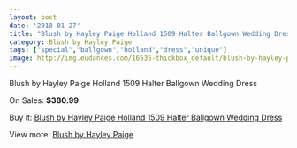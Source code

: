 ```yaml
---
layout: post
date: '2018-01-27'
title: "Blush by Hayley Paige Holland 1509 Halter Ballgown Wedding Dress"
category: Blush by Hayley Paige
tags: ["special","ballgown","holland","dress","unique"]
image: http://img.eudances.com/16535-thickbox_default/blush-by-hayley-paige-holland-1509-halter-ballgown-wedding-dress.jpg
---
```

Blush by Hayley Paige Holland 1509 Halter Ballgown Wedding Dress

On Sales: **$380.99**
<a href="https://www.eudances.com/en/blush-by-hayley-paige/4863-blush-by-hayley-paige-holland-1509-halter-ballgown-wedding-dress.html"><amp-img layout="responsive" width="600" height="600" src="//img.eudances.com/16535-thickbox_default/blush-by-hayley-paige-holland-1509-halter-ballgown-wedding-dress.jpg" alt="Blush by Hayley Paige Holland 1509 Halter Ballgown Wedding Dress 0" /></a>
<a href="https://www.eudances.com/en/blush-by-hayley-paige/4863-blush-by-hayley-paige-holland-1509-halter-ballgown-wedding-dress.html"><amp-img layout="responsive" width="600" height="600" src="//img.eudances.com/16538-thickbox_default/blush-by-hayley-paige-holland-1509-halter-ballgown-wedding-dress.jpg" alt="Blush by Hayley Paige Holland 1509 Halter Ballgown Wedding Dress 1" /></a>
<a href="https://www.eudances.com/en/blush-by-hayley-paige/4863-blush-by-hayley-paige-holland-1509-halter-ballgown-wedding-dress.html"><amp-img layout="responsive" width="600" height="600" src="//img.eudances.com/16537-thickbox_default/blush-by-hayley-paige-holland-1509-halter-ballgown-wedding-dress.jpg" alt="Blush by Hayley Paige Holland 1509 Halter Ballgown Wedding Dress 2" /></a>
<a href="https://www.eudances.com/en/blush-by-hayley-paige/4863-blush-by-hayley-paige-holland-1509-halter-ballgown-wedding-dress.html"><amp-img layout="responsive" width="600" height="600" src="//img.eudances.com/16536-thickbox_default/blush-by-hayley-paige-holland-1509-halter-ballgown-wedding-dress.jpg" alt="Blush by Hayley Paige Holland 1509 Halter Ballgown Wedding Dress 3" /></a>

Buy it: [Blush by Hayley Paige Holland 1509 Halter Ballgown Wedding Dress](https://www.eudances.com/en/blush-by-hayley-paige/4863-blush-by-hayley-paige-holland-1509-halter-ballgown-wedding-dress.html "Blush by Hayley Paige Holland 1509 Halter Ballgown Wedding Dress")

View more: [Blush by Hayley Paige](https://www.eudances.com/en/90-blush-by-hayley-paige "Blush by Hayley Paige")